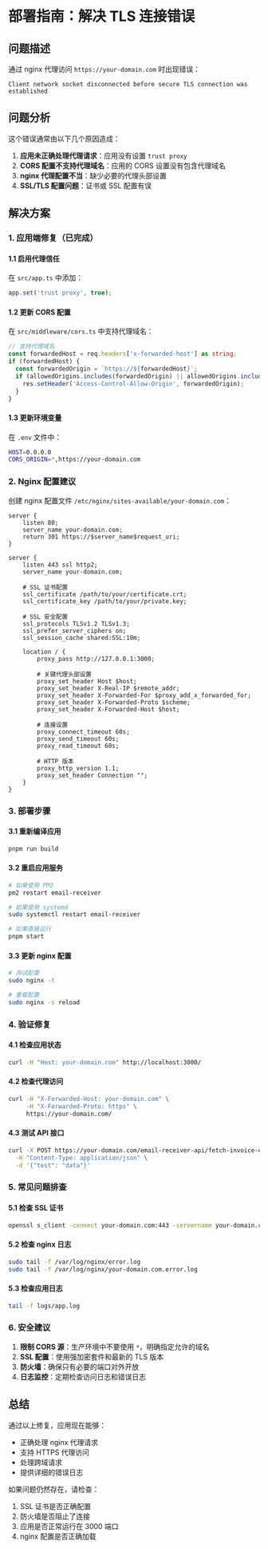 # 部署指南：解决 TLS 连接错误

## 问题描述
通过 nginx 代理访问 `https://your-domain.com` 时出现错误：
```
Client network socket disconnected before secure TLS connection was established
```

## 问题分析

这个错误通常由以下几个原因造成：

1. **应用未正确处理代理请求**：应用没有设置 `trust proxy`
2. **CORS 配置不支持代理域名**：应用的 CORS 设置没有包含代理域名
3. **nginx 代理配置不当**：缺少必要的代理头部设置
4. **SSL/TLS 配置问题**：证书或 SSL 配置有误

## 解决方案

### 1. 应用端修复（已完成）

#### 1.1 启用代理信任
在 `src/app.ts` 中添加：
```typescript
app.set('trust proxy', true);
```

#### 1.2 更新 CORS 配置
在 `src/middleware/cors.ts` 中支持代理域名：
```typescript
// 支持代理域名
const forwardedHost = req.headers['x-forwarded-host'] as string;
if (forwardedHost) {
  const forwardedOrigin = `https://${forwardedHost}`;
  if (allowedOrigins.includes(forwardedOrigin) || allowedOrigins.includes('*')) {
    res.setHeader('Access-Control-Allow-Origin', forwardedOrigin);
  }
}
```

#### 1.3 更新环境变量
在 `.env` 文件中：
```bash
HOST=0.0.0.0
CORS_ORIGIN=*,https://your-domain.com
```

### 2. Nginx 配置建议

创建 nginx 配置文件 `/etc/nginx/sites-available/your-domain.com`：

```nginx
server {
    listen 80;
    server_name your-domain.com;
    return 301 https://$server_name$request_uri;
}

server {
    listen 443 ssl http2;
    server_name your-domain.com;

    # SSL 证书配置
    ssl_certificate /path/to/your/certificate.crt;
    ssl_certificate_key /path/to/your/private.key;
    
    # SSL 安全配置
    ssl_protocols TLSv1.2 TLSv1.3;
    ssl_prefer_server_ciphers on;
    ssl_session_cache shared:SSL:10m;

    location / {
        proxy_pass http://127.0.0.1:3000;
        
        # 关键代理头部设置
        proxy_set_header Host $host;
        proxy_set_header X-Real-IP $remote_addr;
        proxy_set_header X-Forwarded-For $proxy_add_x_forwarded_for;
        proxy_set_header X-Forwarded-Proto $scheme;
        proxy_set_header X-Forwarded-Host $host;
        
        # 连接设置
        proxy_connect_timeout 60s;
        proxy_send_timeout 60s;
        proxy_read_timeout 60s;
        
        # HTTP 版本
        proxy_http_version 1.1;
        proxy_set_header Connection "";
    }
}
```

### 3. 部署步骤

#### 3.1 重新编译应用
```bash
pnpm run build
```

#### 3.2 重启应用服务
```bash
# 如果使用 PM2
pm2 restart email-receiver

# 如果使用 systemd
sudo systemctl restart email-receiver

# 如果直接运行
pnpm start
```

#### 3.3 更新 nginx 配置
```bash
# 测试配置
sudo nginx -t

# 重载配置
sudo nginx -s reload
```

### 4. 验证修复

#### 4.1 检查应用状态
```bash
curl -H "Host: your-domain.com" http://localhost:3000/
```

#### 4.2 检查代理访问
```bash
curl -H "X-Forwarded-Host: your-domain.com" \
     -H "X-Forwarded-Proto: https" \
     https://your-domain.com/
```

#### 4.3 测试 API 接口
```bash
curl -X POST https://your-domain.com/email-receiver-api/fetch-invoice-emails \
  -H "Content-Type: application/json" \
  -d '{"test": "data"}'
```

### 5. 常见问题排查

#### 5.1 检查 SSL 证书
```bash
openssl s_client -connect your-domain.com:443 -servername your-domain.com
```

#### 5.2 检查 nginx 日志
```bash
sudo tail -f /var/log/nginx/error.log
sudo tail -f /var/log/nginx/your-domain.com.error.log
```

#### 5.3 检查应用日志
```bash
tail -f logs/app.log
```

### 6. 安全建议

1. **限制 CORS 源**：生产环境中不要使用 `*`，明确指定允许的域名
2. **SSL 配置**：使用强加密套件和最新的 TLS 版本
3. **防火墙**：确保只有必要的端口对外开放
4. **日志监控**：定期检查访问日志和错误日志

## 总结

通过以上修复，应用现在能够：
- 正确处理 nginx 代理请求
- 支持 HTTPS 代理访问
- 处理跨域请求
- 提供详细的错误日志

如果问题仍然存在，请检查：
1. SSL 证书是否正确配置
2. 防火墙是否阻止了连接
3. 应用是否正常运行在 3000 端口
4. nginx 配置是否正确加载